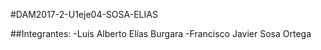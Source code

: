 #DAM2017-2-U1eje04-SOSA-ELIAS

##Integrantes:
-Luis Alberto Elías Burgara
-Francisco Javier Sosa Ortega
